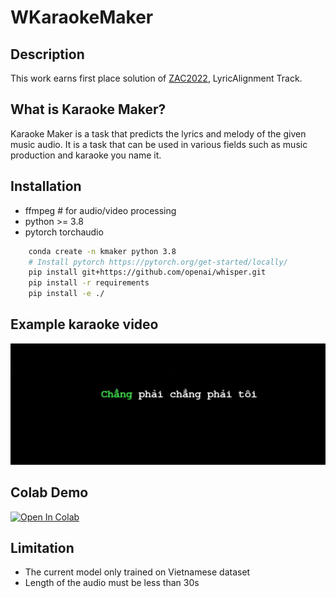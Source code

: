 # WKaraokeMaker
## Description

This work earns first place solution of [ZAC2022](https://challenge.zalo.ai/portal/lyric-alignment/final-leaderboard), LyricAlignment Track.

## What is Karaoke Maker?

Karaoke Maker is a task that predicts the lyrics and melody of the given music audio. 
It is a task that can be used in various fields such as music production and karaoke you name it.

## Installation
* ffmpeg # for audio/video processing
* python >= 3.8
* pytorch torchaudio

```bash
    conda create -n kmaker python 3.8
    # Install pytorch https://pytorch.org/get-started/locally/
    pip install git+https://github.com/openai/whisper.git 
    pip install -r requirements
    pip install -e ./
```


## Example karaoke video
[![Watch the video](./asset/demo.png)](https://youtu.be/16RjtOygs7o)


## Colab Demo
[![Open In Colab](https://colab.research.google.com/assets/colab-badge.svg)](https://colab.research.google.com/github/duonglh-1955/WKaraokeMaker/blob/main/demo.ipynb)


## Limitation
* The current model only trained on Vietnamese dataset
* Length of the audio must be less than 30s
